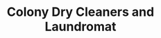 ---
title: "Colony Dry Cleaners and Laundromat"
url: /geneseo/colony-dry-cleaners-and-laundromat/
shop: laundry
---